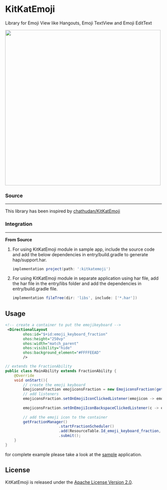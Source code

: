 KitKatEmoji
===========

Library for Emoji View like Hangouts, Emoji TextView and Emoji EditText

<img src="assets/preview.gif" height="500" /> 


### Source
---
This library has been inspired by [chathudan/KitKatEmoji](https://github.com/chathudan/KitKatEmoji)

### Integration
---

**From Source**
1. For using KitKatEmoji module in sample app, include the source code and add the below dependencies in entry/build.gradle to generate hap/support.har.
    ```groovy
    implementation project(path: ':kitkatemoji')
    ```
2. For using KitKatEmoji module in separate application using har file, add the har file in the entry/libs folder and add the dependencies in entry/build.gradle file.
    ```groovy
   implementation fileTree(dir: 'libs', include: ['*.har'])
   ```
## Usage
 

```xml
<!-- create a container to put the emojikeyboard -->
 <DirectionalLayout
        ohos:id="$+id:emoji_keyboard_fraction"
        ohos:height="250vp"
        ohos:width="match_parent"
        ohos:visibility="hide"
        ohos:background_element="#FFFFEEAD"
        />

```

```java
// extends the FractionAbility
public class MainAbility extends FractionAbility {  
    @Override
    void onStart(){
        // create the emoji keyboard
        EmojiconsFraction emojiconsFraction = new EmojiconsFraction(getContext());
        // add listeners
        emojiconsFraction.setOnEmojiIconClickedListener(emojicon -> emojiconsFraction.input(messageEd, emojicon));
        
        emojiconsFraction.setOnEmojiIconBackspaceClickedListener(c -> emojiconsFraction.backspace(messageEd));
    
        // add the emoji icon to the container
        getFractionManager()
                        .startFractionScheduler()
                        .add(ResourceTable.Id_emoji_keyboard_fraction, emojiconsFraction)
                        .submit();
    }
}
```

for complete example please take a look at the [sample](entry) application.
## License

KitKatEmoji is released under the [Apache License Version 2.0](LICENSE.md).

